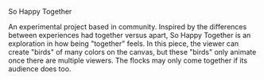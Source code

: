 So Happy Together

An experimental project based in community.
Inspired by the differences between experiences had together versus apart, So Happy Together is an exploration in how being "together" feels. In this piece, the viewer can create "birds" of many colors on the canvas, but these "birds" only animate once there are multiple viewers. The flocks may only come together if its audience does too. 
